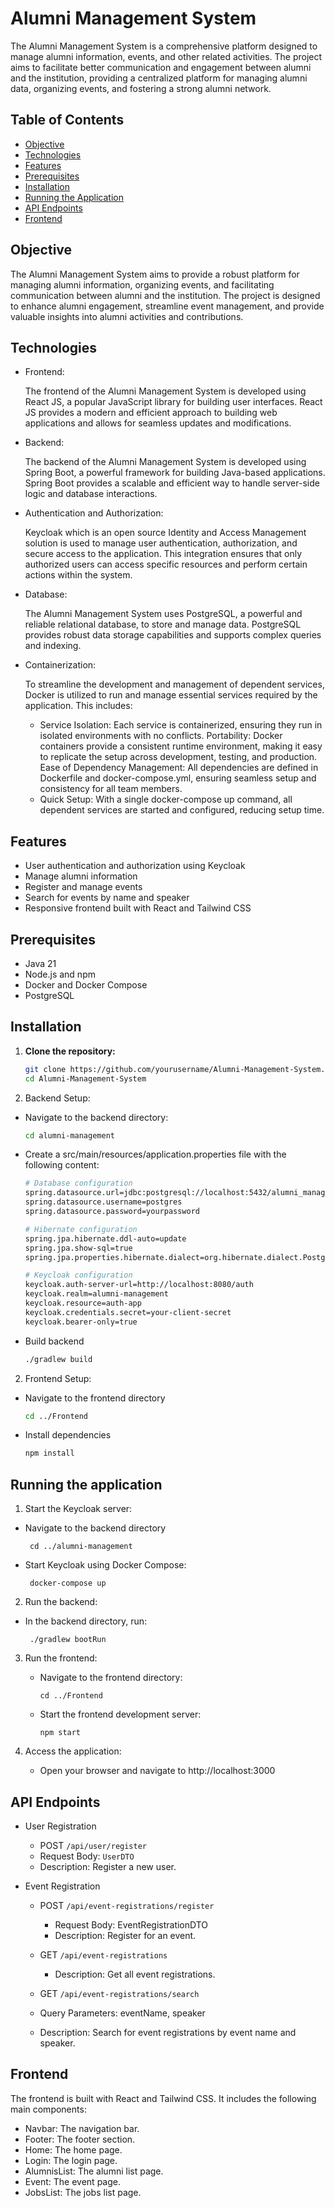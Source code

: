 # Alumni Management System

The Alumni Management System is a comprehensive platform designed to manage alumni information, events, and other related activities. The project aims to facilitate better communication and engagement between alumni and the institution, providing a centralized platform for managing alumni data, organizing events, and fostering a strong alumni network.

## Table of Contents

- [Objective](#objective)
- [Technologies](#technologies)
- [Features](#features)
- [Prerequisites](#prerequisites)
- [Installation](#installation)
- [Running the Application](#running-the-application)
- [API Endpoints](#api-endpoints)
- [Frontend](#frontend)

## Objective
The Alumni Management System aims to provide a robust platform for managing alumni information, organizing events, and facilitating communication between alumni and the institution. The project is designed to enhance alumni engagement, streamline event management, and provide valuable insights into alumni activities and contributions.

## Technologies

   - Frontend:
     
      The frontend of the Alumni Management System is developed using React JS, a popular JavaScript library for building user interfaces. React JS provides a modern and efficient approach to building web applications and allows for seamless updates and modifications.

   - Backend:

      The backend of the Alumni Management System is developed using Spring Boot, a powerful framework for building Java-based applications. Spring Boot provides a scalable and efficient way to handle server-side logic and database interactions.
   
   - Authentication and Authorization:

     Keycloak which is an open source Identity and Access Management solution is used to manage user authentication, authorization, and secure access to the application. This integration ensures that only authorized users can access specific resources and perform certain actions within the system. 

   - Database:
     
      The Alumni Management System uses PostgreSQL, a powerful and reliable relational database, to store and manage data. PostgreSQL provides robust data storage capabilities and supports complex queries and indexing.

   - Containerization:
     
     To streamline the development and management of dependent services, Docker is utilized to run and manage essential services required by the application. This includes:

      - Service Isolation: Each service is containerized, ensuring they run in isolated environments with no conflicts.
      Portability: Docker containers provide a consistent runtime environment, making it easy to replicate the setup across development, testing, and production.
      Ease of Dependency Management: All dependencies are defined in Dockerfile and docker-compose.yml, ensuring seamless setup and consistency for all team members.
      - Quick Setup: With a single docker-compose up command, all dependent services are started and configured, reducing setup time.
     
   

## Features

- User authentication and authorization using Keycloak
- Manage alumni information
- Register and manage events
- Search for events by name and speaker
- Responsive frontend built with React and Tailwind CSS

## Prerequisites

- Java 21
- Node.js and npm
- Docker and Docker Compose
- PostgreSQL

## Installation

1. **Clone the repository:**

   ```sh
   git clone https://github.com/yourusername/Alumni-Management-System.git
   cd Alumni-Management-System

2. Backend Setup:

- Navigate to the backend directory:
  ```sh
  cd alumni-management

- Create a src/main/resources/application.properties file with the following content:
  ```sh
  # Database configuration
  spring.datasource.url=jdbc:postgresql://localhost:5432/alumni_management
  spring.datasource.username=postgres
  spring.datasource.password=yourpassword
  
  # Hibernate configuration
  spring.jpa.hibernate.ddl-auto=update
  spring.jpa.show-sql=true
  spring.jpa.properties.hibernate.dialect=org.hibernate.dialect.PostgreSQLDialect
  
  # Keycloak configuration
  keycloak.auth-server-url=http://localhost:8080/auth
  keycloak.realm=alumni-management
  keycloak.resource=auth-app
  keycloak.credentials.secret=your-client-secret
  keycloak.bearer-only=true
- Build backend
   ```sh
   ./gradlew build

2. Frontend Setup:

- Navigate to the frontend directory
   ```sh
   cd ../Frontend
- Install dependencies
  ```sh
  npm install

## Running the application
1. Start the Keycloak server:
   
- Navigate to the backend directory
  ```
   cd ../alumni-management
  ```

- Start Keycloak using Docker Compose:
  ```
   docker-compose up

  ```
2. Run the backend:
   
- In the backend directory, run:
  ```
   ./gradlew bootRun
  ```
3. Run the frontend:
   - Navigate to the frontend directory:
     ```
     cd ../Frontend
     ```
    - Start the frontend development server:
      ```
      npm start
      ```

4. Access the application:
   - Open your browser and navigate to http://localhost:3000
  
## API Endpoints
- User Registration
   - POST ```/api/user/register```
   - Request Body: ```UserDTO```
   - Description: Register a new user.
     
- Event Registration
  - POST ```/api/event-registrations/register```
    - Request Body: EventRegistrationDTO
    - Description: Register for an event.
  - GET ```/api/event-registrations```
    - Description: Get all event registrations.
      
   - GET ```/api/event-registrations/search```

    - Query Parameters: eventName, speaker
    - Description: Search for event registrations by event name and speaker.
 
## Frontend
The frontend is built with React and Tailwind CSS. It includes the following main components:

- Navbar: The navigation bar.
- Footer: The footer section.
- Home: The home page.
- Login: The login page.
- AlumnisList: The alumni list page.
- Event: The event page.
- JobsList: The jobs list page.

     



   









